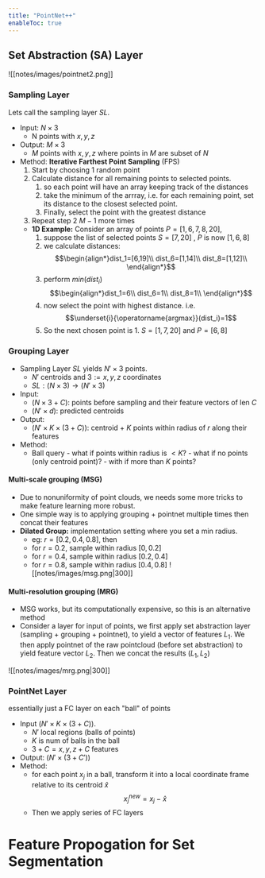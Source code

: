 ```yaml
---
title: "PointNet++"
enableToc: true
---
```



## Set Abstraction (SA) Layer
![[notes/images/pointnet2.png]]

### Sampling Layer 
Lets call the sampling layer $SL$.
- Input: $N\times 3$ 
	- N points with $x,y,z$
- Output: $M\times 3$ 
	- $M$ points with $x,y,z$ where points in $M$ are subset of $N$
- Method: **Iterative Farthest Point Sampling** (FPS)
	1. Start by choosing 1 random point
	2. Calculate distance for all remaining points to selected points.
		1. so each point will have an array keeping track of the distances 
		3. take the minimum of the arrray, i.e. for each remaining point, set its distance to the closest selected point.
		4. Finally, select the point with the greatest distance
	3. Repeat step 2 $M-1$ more times
	- **1D Example:** Consider an array of points $P=[1,6,7,8,20]$, 
		1. suppose the list of selected points $S=[7,20]$ , $P$ is now $[1,6,8]$
		2. we calculate distances:
		   $$\begin{align*}dist_1=[6,19]\\
		   dist_6=[1,14]\\
		   dist_8=[1,12]\\
		   \end{align*}$$
		3. perform $min (dist_i)$$$\begin{align*}dist_1=6\\
		   dist_6=1\\
		   dist_8=1\\
		   \end{align*}$$
		4. now select the point with highest distance. i.e. $$\underset{i}{\operatorname{argmax}}(dist_i)=1$$
		5. So the next chosen point is 1. $S=[1,7,20]$ and $P=[6,8]$



### Grouping Layer
- Sampling Layer $SL$ yields $N'\times 3$ points.
	- $N'$ centroids and $3:= x,y,z$ coordinates 
	- $SL:(N\times 3) \to (N'\times 3)$
- Input: 
	- $(N\times 3+ C)$: points before sampling and their feature vectors of len $C$
	-  $(N'\times d)$: predicted centroids 
- Output: 
	- $(N'\times K \times (3+C))$: centroid + $K$ points within radius of $r$ along their features
- Method: 
	- Ball query
			- what if points within radius is $<K$? 
			- what if no points (only centroid point)?
			- with if more than $K$ points?  

#### Multi-scale grouping (MSG)
- Due to nonuniformity of point clouds, we needs some more tricks to make feature learning more robust. 
- One simple way is to applying grouping + pointnet multiple times then concat their features 
- **Dilated Group:** implementation setting where you set a min radius.
	- eg: $r=[0.2,0.4,0.8]$, then 
	- for $r=0.2$, sample within radius $[0,0.2]$
	- for $r=0.4$, sample within radius $[0.2,0.4]$
	- for $r=0.8$, sample within radius $[0.4,0.8]$
![[notes/images/msg.png|300]]



#### Multi-resolution grouping (MRG)
- MSG works, but its computationally expensive, so this is an alternative method 
- Consider a layer for input of points, we first apply set abstraction layer (sampling + grouping + pointnet), to yield a vector of features $L_1$. We then  apply pointnet of the raw pointcloud (before set abstraction) to yield feature vector $L_2$. Then we concat the results $(L_1,L_2)$ 

![[notes/images/mrg.png|300]]
### PointNet Layer
essentially just a FC layer on each "ball" of points
- Input $(N'\times K \times (3+C))$.
	- $N'$ local regions (balls of points)
	- $K$ is num of balls in the ball
	- $3+C = x,y,z+C \text{ features}$
- Output: $(N'\times (3+C'))$ 
- Method: 
	- for each point $x_j$ in a ball, transform it into a local coordinate frame relative to its centroid $\hat{x}$ $$x^{new}_j = x_j-\hat{x}$$
	- Then we apply series of FC layers

# Feature Propogation for Set Segmentation 



